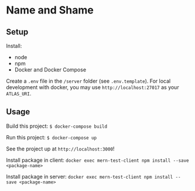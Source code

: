 # Name and Shame

## Setup

Install:
- node
- npm
- Docker and Docker Compose

Create a `.env` file in the `/server` folder (see `.env.template`). For local development with docker, you may use `http://localhost:27017` as your `ATLAS_URI`.

## Usage

Build this project:
`$ docker-compose build`

Run this project:
`$ docker-compose up`

See the project up at `http://localhost:3000`!

Install package in client: `docker exec mern-test-client npm install --save <package-name>`

Install package in server: `docker exec mern-test-client npm install --save <package-name>`

